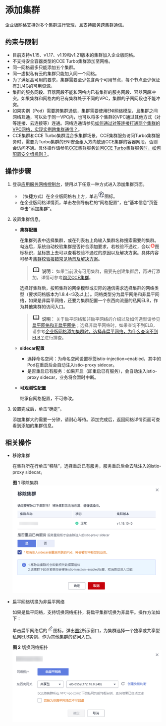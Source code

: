 # 添加集群<a name="asm_01_0042"></a>

企业版网格支持对多个集群进行管理，且支持服务跨集群通信。

## 约束与限制<a name="section16841163662018"></a>

-   目前支持v1.15、v1.17、v1.19和v1.21版本的集群加入企业版网格。
-   不支持安全容器类型的CCE Turbo集群添加至网格。
-   同一网格最多只能添加五个集群。
-   同一虚拟私有云的集群只能加入同一个网格。
-   为了满足高可用的要求，集群需要至少包含两个可用节点，每个节点至少保证有2U4G的可用资源。
-   集群的服务网段、容器网段不能和网格内已有集群的服务网段、容器网段冲突。如果集群和网格内的已有集群处于不同的VPC，集群的子网网段也不能冲突。
-   如果实例（Pod）需要跨集群通信，集群需要使用ENI网络模型，且集群之间网络互通，可以处于同一VPC内，也可以将多个集群的VPC通过其他方式（对等连接、云连接等）连通。网络连通请参见[如何通过对等连接打通两个集群的VPC网络，实现实例跨集群通信？](https://support.huaweicloud.com/asm_faq/asm_faq_0033.html)。
-   CCE集群和CCE Turbo集群混合多集群场景，CCE集群服务访问Turbo集群服务时，需要为Turbo集群的ENI安全组入方向放通CCE集群的容器网段，否则会访问不通。具体操作请参见[CCE集群服务访问CCE Turbo集群服务时，如何配置安全组规则？](https://support.huaweicloud.com/asm_faq/asm_faq_0038.html)。

## 操作步骤<a name="section93751133193415"></a>

1.  登录[应用服务网格控制台](https://console.huaweicloud.com/asm/?locale=zh-cn)，使用以下任意一种方式进入添加集群页面。
    -   （快捷方式）在企业版网格右上方，单击![](figures/图标.png)图标。
    -   在企业版网格详情页，单击左侧导航栏的“网格配置”，在“基本信息”页签单击“添加集群”。

2.  设置集群信息。
    -   **集群配置**

        在集群列表中选择集群，或在列表右上角输入集群名称搜索需要的集群。勾选后，系统自动校验集群是否符合添加要求，若校验不通过，会以![](figures/错误-17.png)图标标识，鼠标放上去可以查看校验不通过的原因以及解决方案。具体内容可参考[集群校验报错常见场景及解决方案](https://support.huaweicloud.com/asm_faq/asm_faq_0034.html)。

        >![](public_sys-resources/icon-note.gif) **说明：** 
        >如果当前没有可用集群，需要先创建集群后，再进行添加，详情可参考[购买CCE集群](https://support.huaweicloud.com/usermanual-cce/cce_01_0028.html)。

        选择好集群后，按照集群的网络模型或实际的通信需求选择集群的网络类型（要求网格版本为1.8.4-r3及以上）。网络类型分为扁平网络和非扁平网络，如果是非扁平网络，还要为集群配置一个东西向流量的私网ELB，作为其他集群的访问入口。

        >![](public_sys-resources/icon-note.gif) **说明：** 
        >关于扁平网络和非扁平网络的介绍以及如何选型请参见[扁平网络和非扁平网络](扁平网络和非扁平网络.md)；选择非扁平网络时，如果查询不到ELB，请参考[企业版网格添加集群时，选择非扁平网络，为什么查询不到ELB？](https://support.huaweicloud.com/asm_faq/asm_faq_0032.html)进行排查。

    -   **sidecar配置**
        -   选择命名空间：为命名空间设置标签istio-injection=enabled，其中的Pod在重启后会自动注入istio-proxy sidecar。
        -   是否重启已有服务：如果开启（即重启已有服务），会自动注入istio-proxy sidecar，业务将会暂时中断。

    -   **可观测性配置**

        继承自网格配置，不可修改。

3.  设置完成后，单击“确定”。

    添加集群大约需要一分钟，请耐心等待。添加完成后，返回网格详情页面可查看到添加的集群信息。


## 相关操作<a name="section4675115172312"></a>

-   移除集群

    在集群所在行单击“移除”，选择重启已有服务，服务重启后会去除注入的istio-proxy sidecar。

    **图 1**  移除集群<a name="fig524912286312"></a>  
    ![](figures/移除集群.png "移除集群")

-   扁平网络切换为非扁平网络

    如果是扁平网络，支持切换网络拓扑，将扁平集群切换为非扁平。操作方法如下：

    单击扁平网络后的![](figures/编辑按钮.png)图标，弹出[图2](#fig2264152604316)所示窗口，为集群选择一个独享或共享型私网ELB实例，作为其他集群的访问入口。

    **图 2**  切换网络拓扑<a name="fig2264152604316"></a>  
    ![](figures/切换网络拓扑.png "切换网络拓扑")


